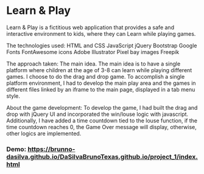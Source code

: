 # Learn & Play
Learn & Play is a fictitious web application that provides a safe and interactive environment to kids, where they can Learn while playing games.

The technologies used: HTML and CSS JavaScript jQuery Bootstrap Google Fonts FontAwesome icons Adobe Illustrator Pixel bay images Freepik

The approach taken: The main idea. The main idea is to have a single platform where children at the age of 3-8 can learn while playing different games. I choose to do the drag and drop game. To accomplish a single platform environment, I had to develop the main play area and the games in different files linked by an iframe to the main page, displayed in a tab menu style.

About the game development: To develop the game, I had built the drag and drop with jQuery UI and incorporated the win/louse logic with javascript. Additionally, I have added a time countdown tied to the louse function, if the time countdown reaches 0, the Game Over message will display, otherwise, other logics are implemented.

### Demo: https://brunno-dasilva.github.io/DaSilvaBrunoTexas.github.io/project_1/index.html


